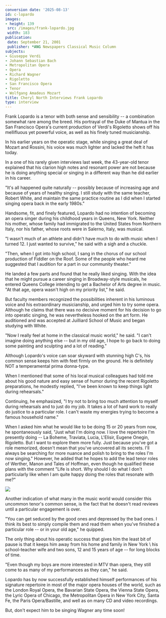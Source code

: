 ```yaml
---
conversion date: '2025-08-13'
id: c-lopardo
images:
- height: 139
 src: /images/frank-lopardo.jpg
 width: 183
publication:
 date: September 21, 2001
 publisher: *ANG Newspapers Classical Music Column
subjects:
- Giuseppe Verdi
- Johann Sebastian Bach
- Metropolitan Opera
- Opera
- Richard Wagner
- Rigoletto
- San Francisco Opera
- Tenor
- Wolfgang Amadeus Mozart
title: Cheryl North Interviews Frank Lopardo
type: interview
---
```


Frank Lopardo is a tenor with both sense and sensibility -- a combination somewhat rare among the breed. His portrayal of the Duke of Mantua in the San Francisco Opera's current production of Verdi's Rigoletto shows off his mellifluous yet powerful voice, as well as his finely tuned musicianship.

In his earlier years on the operatic stage, while singing a great deal of Mozart and Rossini, his voice was much lighter and lacked the heft it has today.

In a one of his rarely given interviews last week, the 43-year-old tenor explained that his clarion high notes and resonant power are not because he is doing anything special or singing in a different way than he did earlier in his career.

"It's all happened quite naturally -- possibly because of increasing age and because of years of healthy singing. I still study with the same teacher, Robert White, and maintain the same practice routine as I did when I started singing opera back in the early 1980s."

Handsome, fit, and finely featured, Lopardo had no intention of becoming an opera singer during his childhood years in Queens, New York. Neither his mother, whose family had immigrated to the United States from Northern Italy, nor his father, whose roots were in Salerno, Italy, was musical.

"I wasn't much of an athlete and didn't have much to do with music when I turned 12. I just wanted to survive," he said with a sigh and a chuckle.

"Then, when I got into high school, I sang in the chorus of our school production of Fiddler on the Roof. Some of the people who heard me suggested that I audition for a part in our community theater."

He landed a few parts and found that he really liked singing. With the idea that he might pursue a career singing in Broadway-style musicals, he entered Queens College intending to get a Bachelor of Arts degree in music. "At that age, opera wasn't high on my priority list," he said.

But faculty members recognized the possibilities inherent in his luminous voice and his extraordinary musicianship, and urged him to try some opera. Although he claims that there was no decisive moment for his decision to go into operatic singing, he was nevertheless hooked on the art form. He auditioned and was accepted at Juilliard School of Music and began studying with White.

"Now I really feel at home in the classical music world," he said. "I can't imagine doing anything else -- but in my old age, I hope to go back to doing some painting and sculpting and a lot of reading."

Although Lopardo's voice can soar skyward with stunning high C's, his common sense keeps him with feet firmly on the ground. He is definitely NOT a temperamental prima donna-type.

When I mentioned that some of his local musical colleagues had told me about his good nature and easy sense of humor during the recent Rigoletto preparations, he modestly replied, "I've been known to keep things light during rehearsals."

Continuing, he emphasized, "I try not to bring too much attention to myself during rehearsals and to just do my job. It takes a lot of hard work to really do justice to a particular role. I can't waste my energies trying to become a famous household name."

When I asked him what he would like to be doing 15 or 20 years from now, he spontaneously said, "Just what I'm doing now. I love the repertoire I'm presently doing -- La Boheme, Traviata, Lucia, L'Elisir, Eugene Onegin, Rigoletto. But I want to explore them more fully. Just because you've got a role memorized, doesn't mean that you've uncovered all its secrets. I'll always be searching for more nuance and polish to bring to the roles I'm now singing." However, he added that he hopes to add the lead tenor roles of Werther, Manon and Tales of Hoffman, even though he qualified these plans with the comment "Life is short. Why should I do what I don't particularly like when I am quite happy doing the roles that resonate with me?"

![](/images/frank-lopardo.jpg)

Another indication of what many in the music world would consider this uncommon tenor's common sense, is the fact that he doesn't read reviews until a particular engagement is over.

"You can get seduced by the good ones and depressed by the bad ones. I think its best to simply compile them and read them when you've finished a particular role -- or in your old age," he quipped.

The only thing about his operatic success that gives him the least bit of pause is that it keeps him away from his home and family in New York \ his school-teacher wife and two sons, 12 and 15 years of age -- for long blocks of time.

"Even though my boys are more interested in MTV than opera, they still come to as many of my performances as they can," he said.

Lopardo has by now successfully established himself performances of his signature repertoire in most of the major opera houses of the world, such as the London Royal Opera, the Bavarian State Opera, the Vienna State Opera, the Lyric Opera of Chicago, the Metropolitan Opera in New York City, Santa Fe, the Paris Opera/Bastille, and well as on many CD and video recordings.

But, don't expect him to be singing Wagner any time soon!
